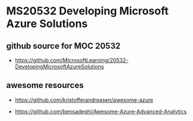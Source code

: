 # MS20532 Developing Microsoft Azure Solutions


## github source for MOC 20532

* https://github.com/MicrosoftLearning/20532-DevelopingMicrosoftAzureSolutions


## awesome resources

* https://github.com/kristofferandreasen/awesome-azure

* https://github.com/bensadeghi/Awesome-Azure-Advanced-Analytics

